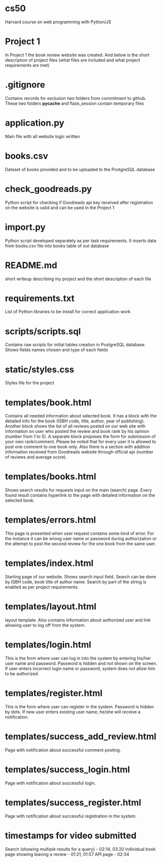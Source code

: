 # cs50
Harvard course on web programming with Python/JS

# Project 1
In Project 1 the book review website was created.
And below is the short description of project files (what files are included and what project requirements are met)

# .gitignore
Contains records for exclusion two folders from commitment to github. These two folders __pycache__ and flask_session contain temporary files

# application.py
Main file with all website logic written

# books.csv
Dataset of books provided and to be uploaded to the PostgreSQL database

# check_goodreads.py
Python script for checking if Goodreads api key received after registration on the website is valid and can be used in the Project 1

# import.py
Python script developed separately as per task requirements. It inserts data from books.csv file into books table of out database

# README.md
short writeup describing my project and the short description of each file

# requirements.txt
List of Python libraries to be install for correct application work

# scripts/scripts.sql
Contains raw scripts for initial tables creation in PostgreSQL database.
Shows fields names chosen and type of each fields

# static/styles.css
Styles file for the project

# templates/book.html
Contains all needed information about selected book. It has a block with the detailed info for the book (ISBH code, title, author, year of publishing).
Another block shows the list of all reviews posted on our web site with information on user who posted the review and book rank by his opinion (number from 1 to 5).
A separate block proposes the form for submission of your own rank/comment. Please be noted that for every user it is allowed to post one comment to one book only.
Also there is a section with addition information received from Goodreads website through official api (number of reviews and average score).

# templates/books.html
Shows search results for requests input on the main (search) page.
Every found result contains hyperlink to the page with detailed information on the selected book.

# templates/errors.html
This page is presented when user request contains some kind of error. For the instance it can be wrong user name or password during authorization or the attempt to post the second review for the one book from the same user.

# templates/index.html
Starting page of our website. Shows search input field. Search can be done by ISBH code, book title of author name. Search by part of the string is enabled as per project requirements.

# templates/layout.html
layout template. Also contains information about authorized user and link allowing user to log off from the system.

# templates/login.html
This is the form where user can log in into the system by entering his/her user name and password. Password is hidden and not shown on the screen.
If user enters incorrect login name or password, system does not allow him to be authorized.

# templates/register.html
This is the form where user can register in the system. Password is hidden by dots. If new user enters existing user name, he/she will receive a notification.

# templates/success_add_review.html
Page with notification about successful comment posting.

# templates/success_login.html
Page with notification about successful login.

# templates/success_register.html
Page with notification about successful registration in the system.

# timestamps for video submitted
Search (showing multiple results for a query) - 02:14, 03:20
Individual book page showing leaving a review - 01:21, 01:57
API page - 02:34
